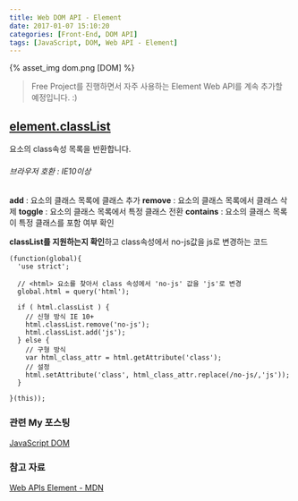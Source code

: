 ```yaml
---
title: Web DOM API - Element
date: 2017-01-07 15:10:20
categories: [Front-End, DOM API]
tags: [JavaScript, DOM, Web API - Element]
---
```


{% asset_img dom.png [DOM] %}

>  Free Project를 진행하면서 자주 사용하는 Element Web API를 계속 추가할 예정입니다. :)

## [element.classList](https://developer.mozilla.org/en-US/docs/Web/API/Element/classList)
요소의 class속성 목록을 반환합니다.

###### 브라우저 호환 : IE10이상

**add** : 요소의 클래스 목록에 클래스 추가
**remove** : 요소의 클래스 목록에서 클래스 삭제
**toggle** : 요소의 클래스 목록에서 특정 클래스 전환
**contains** : 요소의 클래스 목록이 특정 클래스를 포함 여부 확인

**classList를 지원하는지 확인**하고 class속성에서 no-js값을 js로 변경하는 코드
```
(function(global){
  'use strict';

  // <html> 요소를 찾아서 class 속성에서 'no-js' 값을 'js'로 변경
  global.html = query('html');

  if ( html.classList ) {
    // 신형 방식 IE 10+
    html.classList.remove('no-js');
    html.classList.add('js');
  } else {
    // 구형 방식
    var html_class_attr = html.getAttribute('class');
    // 설정
    html.setAttribute('class', html_class_attr.replace(/no-js/,'js'));
  }

}(this));
```

### 관련 My 포스팅
[JavaScript DOM](https://sharryhong.github.io/2016/12/28/javascript-dom/)

### 참고 자료
[Web APIs Element - MDN](https://developer.mozilla.org/en-US/docs/Web/API/Element)
